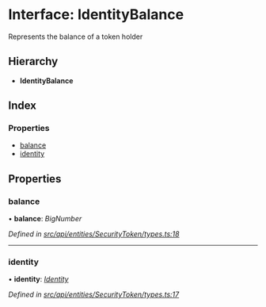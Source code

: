# Interface: IdentityBalance

Represents the balance of a token holder

## Hierarchy

* **IdentityBalance**

## Index

### Properties

* [balance](_src_api_entities_securitytoken_types_.identitybalance.md#balance)
* [identity](_src_api_entities_securitytoken_types_.identitybalance.md#identity)

## Properties

###  balance

• **balance**: *BigNumber*

*Defined in [src/api/entities/SecurityToken/types.ts:18](https://github.com/PolymathNetwork/polymesh-sdk/blob/6f0a424/src/api/entities/SecurityToken/types.ts#L18)*

___

###  identity

• **identity**: *[Identity](../classes/_src_api_entities_identity_index_.identity.md)*

*Defined in [src/api/entities/SecurityToken/types.ts:17](https://github.com/PolymathNetwork/polymesh-sdk/blob/6f0a424/src/api/entities/SecurityToken/types.ts#L17)*

